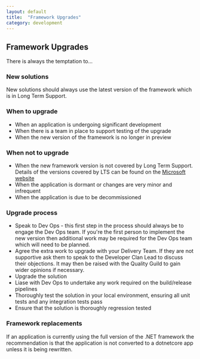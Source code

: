 ```yaml
---
layout: default
title:  "Framework Upgrades"
category: development
---
```


## Framework Upgrades

There is always the temptation to...

### New solutions

New solutions should always use the latest version of the framework which is in Long Term Support.

### When to upgrade

* When an application is undergoing significant development
* When there is a team in place to support testing of the upgrade
* When the new version of the framework is no longer in preview

### When not to upgrade

* When the new framework version is not covered by Long Term Support. Details of the versions covered by LTS can be found on the [Microsoft website](https://dotnet.microsoft.com/platform/support/policy/dotnet-core)
* When the application is dormant or changes are very minor and infrequent
* When the application is due to be decommissioned

### Upgrade process

* Speak to Dev Ops - this first step in the process should always be to engage the Dev Ops team.  If you're the first person to implement the new version then additional work may be required for the Dev Ops team which will need to be planned.
* Agree the extra work to upgrade with your Delivery Team. If they are not supportive ask them to speak to the Developer Clan Lead to discuss their objections. It may then be raised with the Quality Guild to gain wider opinions if necessary.
* Upgrade the solution
* Liase with Dev Ops to undertake any work required on the build/release pipelines
* Thoroughly test the solution in your local environment, ensuring all unit tests and any integration tests pass
* Ensure that the solution is thoroughly regression tested

### Framework replacements

If an application is currently using the full version of the .NET framework the recommendation is that the application is not converted to a dotnetcore app unless it is being rewritten.
